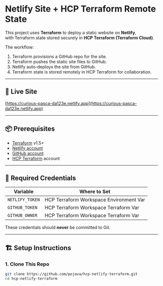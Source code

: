 # Netlify Site + HCP Terraform Remote State

This project uses **Terraform** to deploy a static website on **Netlify**,  
with Terraform state stored securely in **HCP Terraform (Terraform Cloud)**.

The workflow:
1. Terraform provisions a GitHub repo for the site.
2. Terraform pushes the static site files to GitHub.
3. Netlify auto-deploys the site from GitHub.
4. Terraform state is stored remotely in HCP Terraform for collaboration.

---

## 🚀 Live Site
[https://curious-pasca-da123e.netlify.app](https://curious-pasca-da123e.netlify.app)

---

## 📦 Prerequisites

- [Terraform](https://developer.hashicorp.com/terraform/downloads) v1.5+
- [Netlify account](https://app.netlify.com/signup)
- [GitHub account](https://github.com)
- [HCP Terraform](https://app.terraform.io/signup) account

---

## 🔑 Required Credentials

| Variable                | Where to Set                                |
|------------------------|-------------------------------------------|
| `NETLIFY_TOKEN`         | HCP Terraform Workspace Environment Var  |
| `GITHUB_TOKEN`          | HCP Terraform Workspace Terraform Var    |
| `GITHUB_OWNER`          | HCP Terraform Workspace Terraform Var    |

These credentials should **never** be committed to Git.

---

## 🏗️ Setup Instructions

### 1. Clone This Repo

```bash
git clone https://github.com/pojava/hcp-netlify-terraform.git
cd hcp-netlify-terraform
